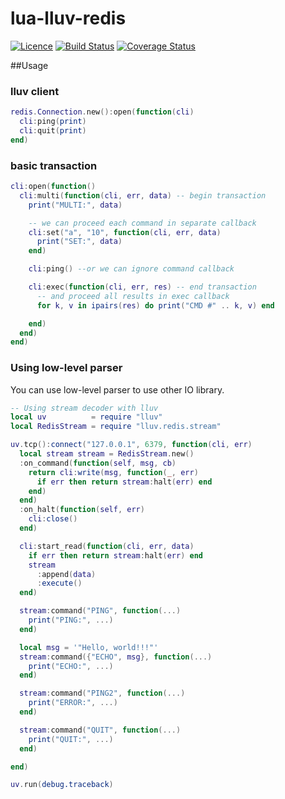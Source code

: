 # lua-lluv-redis
[![Licence](http://img.shields.io/badge/Licence-MIT-brightgreen.svg)](LICENSE)
[![Build Status](https://travis-ci.org/moteus/lua-lluv-redis.svg?branch=master)](https://travis-ci.org/moteus/lua-lluv-redis)
[![Coverage Status](https://coveralls.io/repos/moteus/lua-lluv-redis/badge.svg)](https://coveralls.io/r/moteus/lua-lluv-redis)

##Usage

### lluv client
```Lua
redis.Connection.new():open(function(cli)
  cli:ping(print)
  cli:quit(print)
end)
```

### basic transaction
```Lua
cli:open(function()
  cli:multi(function(cli, err, data) -- begin transaction
    print("MULTI:", data)

    -- we can proceed each command in separate callback
    cli:set("a", "10", function(cli, err, data)
      print("SET:", data)
    end)

    cli:ping() --or we can ignore command callback

    cli:exec(function(cli, err, res) -- end transaction
      -- and proceed all results in exec callback
      for k, v in ipairs(res) do print("CMD #" .. k, v) end

    end)
  end)
end)
```

### Using low-level parser
You can use low-level parser to use other IO library.

```Lua
-- Using stream decoder with lluv
local uv          = require "lluv"
local RedisStream = require "lluv.redis.stream"

uv.tcp():connect("127.0.0.1", 6379, function(cli, err)
  local stream stream = RedisStream.new()
  :on_command(function(self, msg, cb)
    return cli:write(msg, function(_, err)
      if err then return stream:halt(err) end
    end)
  end)
  :on_halt(function(self, err)
    cli:close()
  end)

  cli:start_read(function(cli, err, data)
    if err then return stream:halt(err) end
    stream
      :append(data)
      :execute()
  end)

  stream:command("PING", function(...)
    print("PING:", ...)
  end)

  local msg = '"Hello, world!!!"'
  stream:command({"ECHO", msg}, function(...)
    print("ECHO:", ...)
  end)

  stream:command("PING2", function(...)
    print("ERROR:", ...)
  end)

  stream:command("QUIT", function(...)
    print("QUIT:", ...)
  end)

end)

uv.run(debug.traceback)
```
